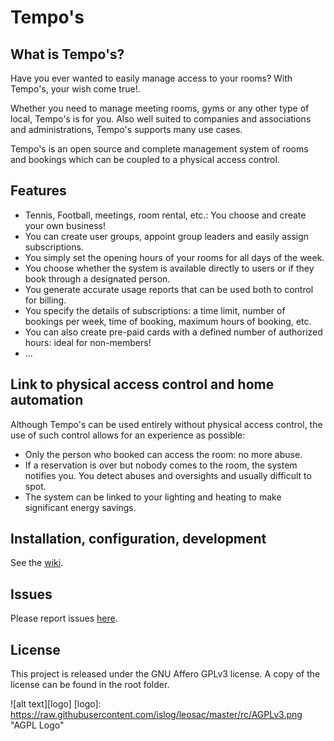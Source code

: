 # Tempo's

## What is Tempo's?

Have you ever wanted to easily manage access to your rooms? With Tempo's, your wish come true!.

Whether you need to manage meeting rooms, gyms or any other type of local, Tempo's is for you. Also well suited to companies and associations and administrations, Tempo's supports many use cases.

Tempo's is an open source and complete management system of rooms and bookings which can be coupled to a physical access control.

## Features

* Tennis, Football, meetings, room rental, etc.: You choose and create your own business!
* You can create user groups, appoint group leaders and easily assign subscriptions.
* You simply set the opening hours of your rooms for all days of the week.
* You choose whether the system is available directly to users or if they book through a designated person.
* You generate accurate usage reports that can be used both to control for billing.
* You specify the details of subscriptions: a time limit, number of bookings per week, time of booking, maximum hours of booking, etc.
* You can also create pre-paid cards with a defined number of authorized hours: ideal for non-members!
* ...

## Link to physical access control and home automation

Although Tempo's can be used entirely without physical access control, the use of such control allows for an experience as possible:

* Only the person who booked can access the room: no more abuse.
* If a reservation is over but nobody comes to the room, the system notifies you. You detect abuses and oversights and usually difficult to spot.
* The system can be linked to your lighting and heating to make significant energy savings.

## Installation, configuration, development

See the [wiki](https://github.com/islog/tempos/wiki).

## Issues

Please report issues [here](https://github.com/islog/tempos/issues).

## License

This project is released under the GNU Affero GPLv3 license.
A copy of the license can be found in the root folder.

![alt text][logo]
[logo]: https://raw.githubusercontent.com/islog/leosac/master/rc/AGPLv3.png  "AGPL Logo"